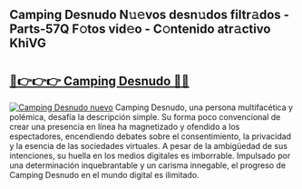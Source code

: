 ## Camping Desnudo N𝚞𝚎vos desn𝚞dos filtr𝚊dos - Parts-57Q F𝚘tos vid𝚎o - C𝚘ntenido atr𝚊ctivo KhiVG

# <h2><a href="http://mb6cnou.tromn.icu/?c=Camping+Desnudo">🔗👉👉👉 Camping Desnudo 🔗🔗</a></h2>

[![Camping Desnudo nuevo](https://i.imgur.com/pEAQMta.gif)](http://mb6cnou.tromn.icu/?c=Camping+Desnudo)
Camping Desnudo, una persona multifacética y polémica, desafía la descripción simple. Su forma poco convencional de crear una presencia en línea ha magnetizado y ofendido a los espectadores, encendiendo debates sobre el consentimiento, la privacidad y la esencia de las sociedades virtuales. A pesar de la ambigüedad de sus intenciones, su huella en los medios digitales es imborrable. Impulsado por una determinación inquebrantable y un carisma innegable, el progreso de Camping Desnudo en el mundo digital es ilimitado.
